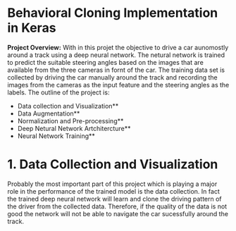 # Behavioral Cloning Implementation in Keras
**Project Overview:** With in this projet the objective to drive a car aunomostly around a track using a deep neural network. The netural network is trained to predict the suitable steering angles based on the images that are available from the three cameras in fornt of the car. The training data set is collected by driving the car manually around the track and recording the images from the cameras as the input feature and the steering angles as the labels. The outline of the project is:

* Data collection and Visualization**
* Data Augmentation**
* Normalization and Pre-processing**
* Deep Netural Network Artchitercture**
* Neural Network Training**

# 1. Data Collection and Visualization
Probably the most important part of this project which is playing a major role in the performance of the trained model is the data collection. In fact the trained deep neural network will learn and clone the driving pattern of the driver from the collected data. Therefore, if the quality of the data is not good the network will not be able to navigate the car sucessfully around the track.
